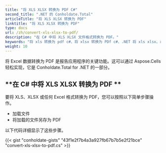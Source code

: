 ```yaml
---
title: "将 XLS XLSX 转换为 PDF C#"
second_title: ".NET 的 Conholdate.Total"
articleTitle: "将 XLS XLSX 转换为 PDF"
linktitle: "将 XLS XLSX 转换为 PDF"
type: docs
url: /zh/convert-xls-xlsx-to-pdf/
description: "在 C# 中将 XLS XLSX 文件格式转换为 PDF。"
keywords: "将 xls 转换为 pdf c#、将 xlsx 转换为 PDf c#、.NET 将 xls xlsx、xls 转换为 pdf .net、xlsx 到 pdf asp .net、c# 转换器用于 xls、c# 转换器用于 xlsx、excel 到 pdf c#、工作表到 pdf"
weight: 10
---
```


将 Excel 数据转换为 PDF 是报告应用程序的关键功能。这可以通过 Aspose.Cells 轻松实现，它是 Conholdate.Total for .NET 的一部分。

## **在 C# 中将 XLS XLSX 转换为 PDF **
要将 XLS、XLSX 或任何 Excel 格式转换为 PDF，您可以按照以下简单步骤操作。

- 加载文件
- 将加载的文件另存为 PDF

以下代码详细显示了这些步骤。

{{< gist "conholdate-gists" "43f1e2f7b4a3a927fb67b7b5e2f21bce" "convert-xls-xlsx-to-pdf.cs" >}}
